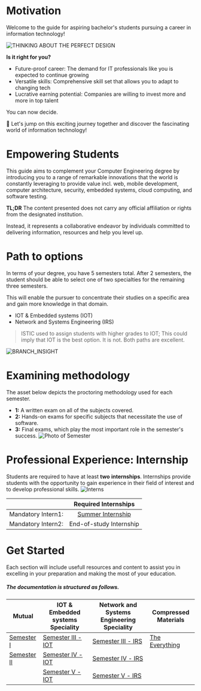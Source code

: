 <br>

# Motivation

Welcome to the guide for aspiring bachelor's students pursuing a career in information technology!

![THINKING ABOUT THE PERFECT DESIGN](images/welcome.png)

**Is it right for you?**

- Future-proof career: The demand for IT professionals like you is expected to continue growing
- Versatile skills: Comprehensive skill set that allows you to adapt to changing tech
- Lucrative earning potential: Companies are willing to invest more and more in top talent

You can now decide.

🎯 Let's jump on this exciting journey together and discover the fascinating world of information technology!

# Empowering Students

This guide aims to complement your Computer Engineering degree by introducing you to a range of remarkable innovations that the world is constantly leveraging to provide value incl. web, mobile development, computer architecture, security, embedded systems, cloud computing, and software testing.

**TL;DR** The content presented does not carry any official affiliation or rights from the designated institution.

Instead, it represents a collaborative endeavor by individuals committed to delivering information, resources and help you level up.

# Path to options

In terms of your degree, you have 5 semesters total. After 2 semesters, the student should be able to select one of two specialties for the remaining three semesters.

This will enable the pursuer to concentrate their studies on a specific area and gain more knowledge in that domain.

- IOT & Embedded systems (IOT)
- Network and Systems Engineering (IRS)

> ISTIC used to assign students with higher grades to IOT; This could imply that IOT is the best option. It is not. Both paths are excellent.

![BRANCH_INSIGHT](images/edit0.png)

# Examining methodology

The asset below depicts the proctoring methodology used for each semester.

- **1:** A written exam on all of the subjects covered.
- **2:** Hands-on exams for specific subjects that necessitate the use of software.
- **3:** Final exams, which play the most important role in the semester's success.
  ![Photo of Semester](images/enstructure.png)

# Professional Experience: Internship

Students are required to have at least **two** **internships**. Internships provide students with the opportunity to gain experience in their field of interest and to develop professional skills.
![Interns](images/intern.png)

|                    |                         Required Internships                          |
| :----------------: | :-------------------------------------------------------------------: |
| Mandatory Intern1: | [Summer Internship](https://istic.computer-engineering.tech/#/intern) |
| Mandatory Intern2: |                        End-of-study Internship                        |

# Get Started

Each section will include usefull resources and content to assist you in excelling in your preparation and making the most of your education.

##### The documentation is structured as follows.

| Mutual                       | IOT & Embedded systems Speciality      | Network and Systems Engineering Speciality | Compressed Materials                 |
| ---------------------------- | -------------------------------------- | ------------------------------------------ | ------------------------------------ |
| [Semester Ⅰ](Semester1/1.md) | [Semester Ⅲ - IOT](Semester3-IOT/3.md) | [Semester Ⅲ - IRS](Semester3-IRS/3.md)     | [The Everything](ISTIC_Materials.md) |
| [Semester Ⅱ](Semester2/2.md) | [Semester Ⅳ - IOT](Semester4-IOT/4.md) | [Semester Ⅳ - IRS](Semester4-IRS/4.md)     |
|                              | [Semester Ⅴ - IOT](Semester5-IOT/5.md) | [Semester Ⅴ - IRS](Semester5-IRS/5.md)     |
